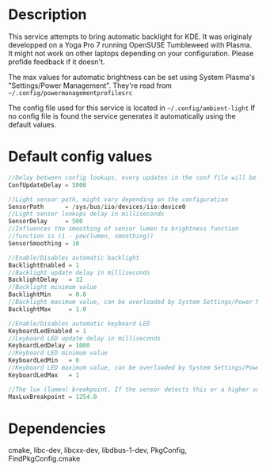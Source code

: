 # Description
This service attempts to bring automatic backlight for KDE.
It was originaly developped on a Yoga Pro 7 running OpenSUSE Tumbleweed with Plasma.
It might not work on other laptops depending on your configuration. Please profide feedback if it doesn't.

The max values for automatic brightness can be set using System Plasma's "Settings/Power Management". They're read from `~/.config/powermanagementprofilesrc`

The config file used for this service is located in `~/.config/ambient-light`
If no config file is found the service generates it automatically using the default values.

# Default config values
```cpp
//Delay between config lookups, every updates in the conf file will be reflected withoug restarting the service
ConfUpdateDelay = 5000

//Light sensor path, might vary depending on the configuration
SensorPath      = /sys/bus/iio/devices/iio:device0
//Light sensor lookups delay in milliseconds
SensorDelay     = 500
//Influences the smoothing of sensor lumen to brightness function
//function is (1 - pow(lumen, smoothing))
SensorSmoothing = 10

//Enable/Disables automatic backlight
BacklightEnabled = 1
//Backlight update delay in milliseconds
BacklightDelay   = 32
//Backlight minimum value
BacklightMin     = 0.0
//Backlight maximum value, can be overloaded by System Settings/Power Management values
BacklightMax     = 1.0

//Enable/Disables automatic keyboard LED
KeyboardLedEnabled = 1
//Leyboard LED update delay in milliseconds
KeyboardLedDelay = 1000
//Keyboard LED minimum value
KeyboardLedMin   = 0
//Keyboard LED maximum value, can be overloaded by System Settings/Power Management values
KeyboardLedMax   = 1

//The lux (lumen) breakpoint. If the sensor detects this or a higher value it will set the Backlight to BacklightMax
MaxLuxBreakpoint = 1254.0
```

# Dependencies
cmake, libc-dev, libcxx-dev, libdbus-1-dev, PkgConfig, FindPkgConfig.cmake
